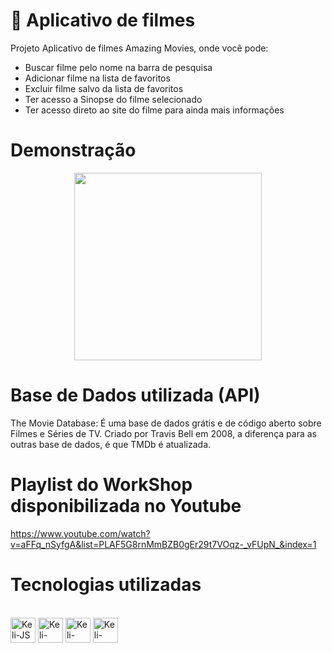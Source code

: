 # 📱 Aplicativo de filmes 
Projeto Aplicativo de filmes Amazing Movies, onde você pode:
<ul>
  <li>Buscar filme pelo nome na barra de pesquisa</li>
  <li>Adicionar filme na lista de favoritos</li>
  <li>Excluir filme salvo da lista de favoritos</li>
  <li>Ter acesso a Sinopse do filme selecionado </li>
  <li>Ter acesso direto ao site do filme para ainda mais informações </li>
</ul>

# Demonstração

<div align="center">
    <img src="/src/pages/Gif/filmes.gif" width="300px"</img> 
</div>

# Base de Dados utilizada (API)
The Movie Database: É uma base de dados grátis e de código aberto sobre Filmes e Séries de TV. Criado por Travis Bell em 2008, 
a diferença para as outras base de dados, é que TMDb é atualizada.

# Playlist do WorkShop disponibilizada no Youtube 
https://www.youtube.com/watch?v=aFFq_nSyfgA&list=PLAF5G8rnMmBZB0gEr29t7VOqz-_vFUpN_&index=1

# Tecnologias utilizadas

<div style="display: inline_block"><br>
  <img align="center" alt="Keli-JS" height="40" width="40" src="https://cdn.iconscout.com/icon/free/png-64/javascript-3628858-3029998.png">
  <img align="center" alt="Keli-React" height="40" width="40" src="https://cdn.iconscout.com/icon/free/png-64/react-1-282599.png">
  <img align="center" alt="Keli-SDC" height="40" width="40" src="https://cdn-images-1.medium.com/max/1200/1*y1fCsOVCYCTi1B9Q_0BOYg.png">
  <img align="center" alt="Keli-Expo" height="40" width="40" src="https://github.com/expo/expo/raw/main/.github/resources/banner.png">
</div>
